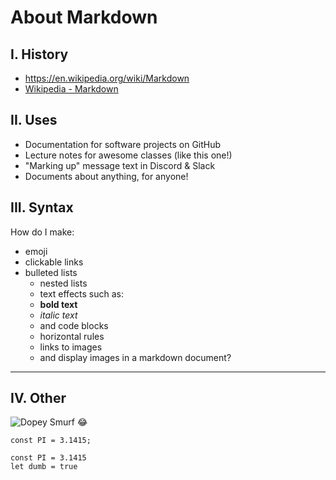 # About Markdown

## I. History
- https://en.wikipedia.org/wiki/Markdown
- [Wikipedia - Markdown](https://en.wikipedia.org/wiki/Markdown)

## II. Uses
- Documentation for software projects on GitHub
- Lecture notes for awesome classes (like this one!)
- "Marking up" message text in Discord & Slack
- Documents about anything, for anyone!

## III. Syntax
How do I make:
- emoji
- clickable links
- bulleted lists
	- nested lists
	- text effects such as:
	- **bold text**
	- *italic text*
	- and code blocks
	- horizontal rules
	- links to images
	- and display images in a markdown document?
---

## IV. Other
![Dopey Smurf](https://vignette.wikia.nocookie.net/smurfs/images/0/0d/Dopey4.JPG/revision/latest/scale-to-width-down/240?cb=20180929070848)
:joy:

`const PI = 3.1415;`
```
const PI = 3.1415
let dumb = true
```
